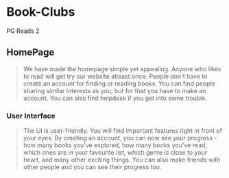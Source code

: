 # Book-Clubs
PG Reads 2
## HomePage
> We have made the homepage simple yet appealing. 
> Anyone who likes to read will get try our website atleast once. 
> People don't have to create an account for finding or reading books.
> You can find people sharing similar interests as you, but for that you have to make an account.
> You can also find helpdesk if you get into some trouble.
### User Interface
> The UI is user-friendly. You will find important features right in front of your eyes.
> By creating an account, you can now see your progress - how many books you've explored, how many books you've read, which ones 
  are in your favourite list, which genre is close to your heart, and many other exciting things.
> You can also make friends with other people and you can see their progress too.

